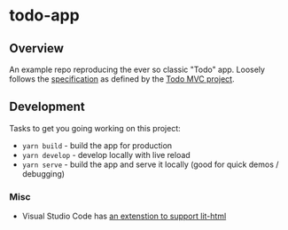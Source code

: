 # todo-app

## Overview
An example repo reproducing the ever so classic "Todo" app.  Loosely follows the [specification](https://github.com/tastejs/todomvc/blob/master/app-spec.md) as defined by the [Todo MVC project](http://todomvc.com/).

## Development
Tasks to get you going working on this project:
- `yarn build` - build the app for production
- `yarn develop` - develop locally with live reload
- `yarn serve` - build the app and serve it locally (good for quick demos / debugging)

### Misc
- Visual Studio Code has [an extenstion to support lit-html](https://marketplace.visualstudio.com/items?itemName=bierner.lit-html)